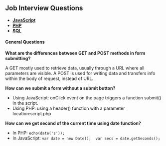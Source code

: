 ## Job Interview Questions

- [**JavaScript**](https://github.com/vgorbic1/Tutorials/blob/master/JavaScript/interview-questions.md)
- [**PHP**](https://github.com/vgorbic1/Tutorials/blob/master/PHP/interview-questions.md)
- [**SQL**](https://github.com/vgorbic1/Tutorials/blob/master/SQL/interview-questions.md)

#### General Questions
**What are the differences between GET and POST methods in form submitting?**

A GET mostly used to retrieve data, usually through a URL where all parameters are visible. A POST is used for writing data and transfers info within the body of request, instead of URL.

**How can we submit a form without a submit button?**

- Using JavaScript: onClick event on the page triggers a function submit() in the script.
- Using PHP: using a header() function with a parameter location:script.php

**How can we get second of the current time using date function?**
- In PHP: `echo(date('s'));`
- In JavaScript: `var date = new Date();  var secs = date.getSeconds();`


